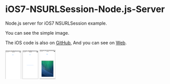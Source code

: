 # iOS7-NSURLSession-Node.js-Server

Node.js server for iOS7 NSURLSession example.

You can see the simple image.

The iOS code is also on [GitHub](https://github.com/man27382210/iOS7-NSURLSession),
And you can see on [Web](http://aqueous-beyond-6099.herokuapp.com).

<img src="img/pic1.png" alt="Drawing" style="width: 50px;"/>
<img src="img/pic2.png" alt="Drawing" style="width: 50px;"/>
<img src="img/pic3.png" alt="Drawing" style="width: 50px;"/>